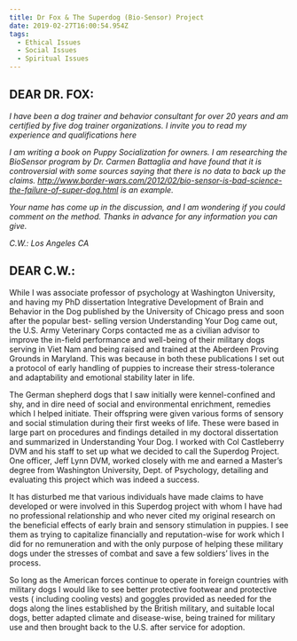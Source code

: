 ```yaml
---
title: Dr Fox & The Superdog (Bio-Sensor) Project
date: 2019-02-27T16:00:54.954Z
tags:
  - Ethical Issues
  - Social Issues
  - Spiritual Issues
---
```

## DEAR DR. FOX:

_I have been a dog trainer and behavior consultant for over 20 years and am certified by five dog trainer organizations.  I invite you to read my experience and qualifications here_ 

_I am writing a book on Puppy Socialization for owners.   I am researching the BioSensor program by Dr. Carmen Battaglia and have found that it is controversial with some sources saying that there is no data to back up the claims.  http://www.border-wars.com/2012/02/bio-sensor-is-bad-science-the-failure-of-super-dog.html is an example._

 _Your name has come up in the discussion, and I am wondering if you could comment on the method.  Thanks in advance for any information you can give._

_C.W.: Los Angeles CA_

## DEAR C.W.:

While I was associate professor of psychology at Washington University, and having my PhD dissertation Integrative Development of Brain and Behavior in the Dog published by the University of Chicago press and soon after the popular best- selling version Understanding Your Dog came out, the U.S. Army Veterinary Corps contacted me as a civilian advisor to improve the in-field performance and well-being of their military dogs serving in Viet Nam and being raised and trained at the Aberdeen Proving Grounds in Maryland. This was because in both these publications I set out a protocol of early handling of puppies to increase their stress-tolerance and adaptability and emotional stability later in life.

The German shepherd dogs that I saw initially were kennel-confined and shy, and in dire need of social and environmental enrichment, remedies which I helped initiate. Their offspring were given various forms of sensory and social stimulation during their first weeks of life. These were based in large part on procedures and findings detailed in my doctoral dissertation and summarized in Understanding Your Dog.  I worked with Col Castleberry DVM and his staff to set up what we decided to call the Superdog Project. One officer, Jeff Lynn DVM, worked closely with me and earned a Master’s degree from Washington University, Dept. of Psychology, detailing and evaluating this project which was indeed a success.

It has disturbed me that various individuals have made claims to have developed or were involved in this Superdog project with whom I have had no professional relationship and who never cited my original research on the beneficial effects of early brain and sensory stimulation in puppies. I see them as trying to capitalize financially and reputation-wise for work which I did for no remuneration and with the only purpose of helping these military dogs under the stresses of combat and save a few soldiers’ lives in the process.

So long as the American forces continue to operate in foreign countries with military dogs I would like to see better protective footwear and protective vests ( including cooling vests) and goggles provided as needed for the dogs along the lines established by the British military, and suitable local dogs, better adapted climate and disease-wise, being trained for military use and then brought back to the U.S. after service for adoption.
